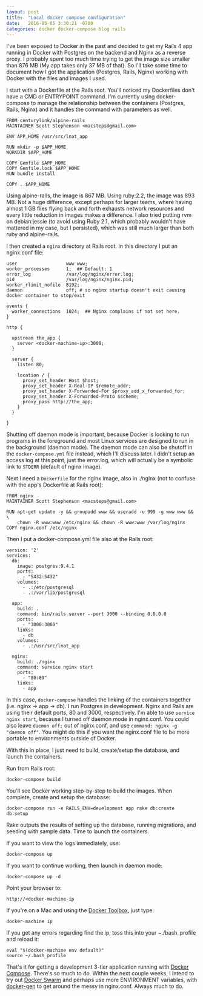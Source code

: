 ```yaml
---
layout: post
title:  "Local docker compose configuration"
date:   2016-05-05 3:30:21 -0700
categories: docker docker-compose blog rails
---
```

I've been exposed to Docker in the past and decided to get my Rails 4 app running in Docker with Postgres on the backend and Nginx as a reverse proxy. I probably spent too much time trying to get the image size smaller than 876 MB (My app takes only 37 MB of that). So I'll take some time to document how I got the application (Postgres, Rails, Nginx) working with Docker with the files and images I used.

I start with a Dockerfile at the Rails root. You'll noticed my Dockerfiles don't have a CMD or ENTRYPOINT command. I'm currently using docker-compose to manage the relationship between the containers (Postgres, Rails, Nginx) and it handles the command with parameters as well.

```
FROM centurylink/alpine-rails
MAINTAINER Scott Stephenson <macsteps@gmail.com>

ENV APP_HOME /usr/src/lnat_app

RUN mkdir -p $APP_HOME
WORKDIR $APP_HOME

COPY Gemfile $APP_HOME
COPY Gemfile.lock $APP_HOME
RUN bundle install

COPY . $APP_HOME
```

Using alpine-rails, the image is 867 MB. Using ruby:2.2, the image was 893 MB. Not a huge difference, except perhaps for larger teams, where having almost 1 GB files flying back and forth exhausts network resources and every little reduction in images makes a difference. I also tried putting rvm on debian:jessie (to avoid using Ruby 2.1, which probably wouldn't have mattered in my case, but I persisted), which was still much larger than both ruby and alpine-rails.

I then created a ```nginx``` directory at Rails root. In this directory I put an nginx.conf file:

```
user                  www www;
worker_processes      1;  ## Default: 1
error_log             /var/log/nginx/error.log;
pid                   /var/log/nginx/nginx.pid;
worker_rlimit_nofile  8192;
daemon                off; # so nginx startup doesn't exit causing docker container to stop/exit

events {
  worker_connections  1024;  ## Nginx complains if not set here.
}

http {

  upstream the_app {
    server <docker-machine-ip>:3000;
  }

  server {
    listen 80;

    location / {
      proxy_set_header Host $host;
      proxy_set_header X-Real-IP $remote_addr;
      proxy_set_header X-Forwarded-For $proxy_add_x_forwarded_for;
      proxy_set_header X-Forwarded-Proto $scheme;
      proxy_pass http://the_app;
    }
  }

}
```

Shutting off daemon mode is important, because Docker is looking to run programs in the foreground and most Linux services are designed to run in the background (daemon mode). The daemon mode can also be shutoff in the ```docker-compose.yml``` file instead, which I'll discuss later.  I didn't setup an access log at this point, just the error.log, which will actually be a symbolic link to ```STDERR``` (default of nginx image).

Next I need a ```Dockerfile``` for the nginx image, also in ./nginx (not to confuse with the app's Dockerfile at Rails root):

```
FROM nginx
MAINTAINER Scott Stephenson <macsteps@gmail.com>

RUN apt-get update -y && groupadd www && useradd -u 999 -g www www && \
    chown -R www:www /etc/nginx && chown -R www:www /var/log/nginx
COPY nginx.conf /etc/nginx
```

Then I put a docker-compose.yml file also at the Rails root:

```
version: '2'
services:
  db:
    image: postgres:9.4.1
    ports:
      - "5432:5432"
    volumes:
      - .:/etc/postgresql
      - .:/var/lib/postgresql

  app:
    build: .
    command: bin/rails server --port 3000 --binding 0.0.0.0
    ports:
      - "3000:3000"
    links:
      - db
    volumes:
      - .:/usr/src/lnat_app

  nginx:
    build: ./nginx
    command: service nginx start
    ports:
      - "80:80"
    links:
      - app
```

In this case, ```docker-compose``` handles the linking of the containers together (i.e. nginx -> app -> db). I run Postgres in development. Nginx and Rails are using their default ports, 80 and 3000, respectively. I'm able to use ```service nginx start```, because I turned off daemon mode in nginx.conf. You could also leave ```daemon off;``` out of nginx.conf, and use ```command: nginx -g "daemon off"```. You might do this if you want the nginx.conf file to be more portable to environments outside of Docker.

With this in place, I just need to build, create/setup the database, and launch the containers.

Run from Rails root:

```
docker-compose build
```

You'll see Docker working step-by-step to build the images. When complete, create and setup the database:

```
docker-compose run -e RAILS_ENV=development app rake db:create db:setup
```

Rake outputs the results of setting up the database, running migrations, and seeding with sample data. Time to launch the containers.

If you want to view the logs immediately, use:

```
docker-compose up
```

If you want to continue working, then launch in daemon mode:

```
docker-compose up -d
```

Point your browser to:

```
http://<docker-machine-ip
```

If you're on a Mac and using the [Docker Toolbox](https://docs.docker.com/mac/step_one/), just type:

```
docker-machine ip
```

If you get any errors regarding find the ip, toss this into your ~./bash_profile and reload it:

```
eval "$(docker-machine env default)"
source ~/.bash_profile
```

That's it for getting a development 3-tier application running with [Docker Compose](https://docs.docker.com/compose/). There's so much to do. Within the next couple weeks, I intend to try out [Docker Swarm](https://docs.docker.com/swarm/) and perhaps use more ENVIRONMENT variables, with [docker-gen](https://github.com/jwilder/docker-gen) to get around the messy <docker-machine-ip> in nginx.conf. Always much to do.
